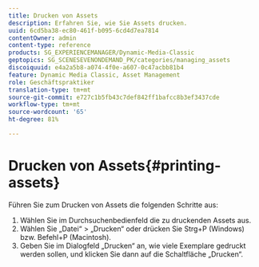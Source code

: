 ```yaml
---
title: Drucken von Assets
description: Erfahren Sie, wie Sie Assets drucken.
uuid: 6cd5ba38-ec80-461f-b095-6cd4d7ea7814
contentOwner: admin
content-type: reference
products: SG_EXPERIENCEMANAGER/Dynamic-Media-Classic
geptopics: SG_SCENESEVENONDEMAND_PK/categories/managing_assets
discoiquuid: e4a2a5b8-a074-4f0e-a607-0c47acbb81b4
feature: Dynamic Media Classic, Asset Management
role: Geschäftspraktiker
translation-type: tm+mt
source-git-commit: e727c1b5fb43c7def842ff1bafcc8b3ef3437cde
workflow-type: tm+mt
source-wordcount: '65'
ht-degree: 81%

---
```



# Drucken von Assets{#printing-assets}

Führen Sie zum Drucken von Assets die folgenden Schritte aus:

1. Wählen Sie im Durchsuchenbedienfeld die zu druckenden Assets aus.
1. Wählen Sie „Datei“ > „Drucken“ oder drücken Sie Strg+P (Windows) bzw. Befehl+P (Macintosh).
1. Geben Sie im Dialogfeld „Drucken“ an, wie viele Exemplare gedruckt werden sollen, und klicken Sie dann auf die Schaltfläche „Drucken“.

